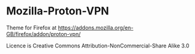 # Mozilla-Proton-VPN

Theme for Firefox at https://addons.mozilla.org/en-GB/firefox/addon/proton-vpn/

Licence is Creative Commons Attribution-NonCommercial-Share Alike 3.0
